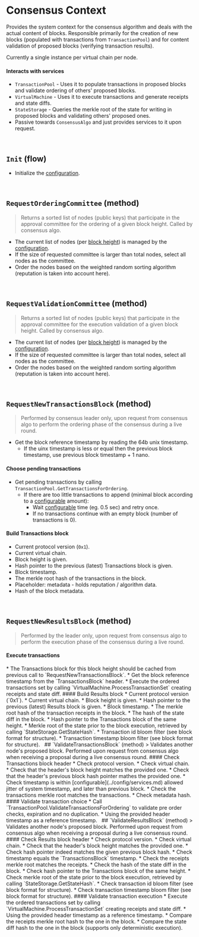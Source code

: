 # Consensus Context

Provides the system context for the consensus algorithm and deals with the actual content of blocks. Responsible primarily for the creation of new blocks (populated with transactions from `TransactionPool`) and for content validation of proposed blocks (verifying transaction results).

Currently a single instance per virtual chain per node.

#### Interacts with services

* `TransactionPool` - Uses it to populate transactions in proposed blocks and validate ordering of others' proposed blocks.
* `VirtualMachine` - Uses it to execute transactions and generate receipts and state diffs.
* `StateStorage` - Queries the merkle root of the state for writing in proposed blocks and validating others' proposed ones.
* Passive towards `ConsensusAlgo` and just provides services to it upon request.

&nbsp;
## `Init` (flow)

* Initialize the [configuration](../config/services.md).

&nbsp;
## `RequestOrderingCommittee` (method)

> Returns a sorted list of nodes (public keys) that participate in the approval committee for the ordering of a given block height. Called by consensus algo.

* The current list of nodes (per [block height](../../terminology.md)) is managed by the [configuration](../config/shared.md).
* If the size of requested committee is larger than total nodes, select all nodes as the committee.
* Order the nodes based on the weighted random sorting algorithm (reputation is taken into account here).

&nbsp;
## `RequestValidationCommittee` (method)

> Returns a sorted list of nodes (public keys) that participate in the approval committee for the execution validation of a given block height. Called by consensus algo.

* The current list of nodes (per [block height](../../terminology.md)) is managed by the [configuration](../config/shared.md).
* If the size of requested committee is larger than total nodes, select all nodes as the committee.
* Order the nodes based on the weighted random sorting algorithm (reputation is taken into account here).

&nbsp;
## `RequestNewTransactionsBlock` (method)

> Performed by consensus leader only, upon request from consensus algo to perform the ordering phase of the consensus during a live round.

* Get the block reference timestamp by reading the 64b unix timestamp.  
  * If the uinx timestamp is less or equal then the previous block timestamp, use previous block timestamp + 1 nano.

#### Choose pending transactions
* Get pending transactions by calling `TransactionPool.GetTransactionsForOrdering`.
  * If there are too little transactions to append (minimal block according to a [configurable](../config/services.md) amount):
    * Wait [configurable](../config/services.md) time (eg. 0.5 sec) and retry once.
    * If no transactions continue with an empty block (number of transactions is 0).

#### Build Transactions block
* Current protocol version (`0x1`).
* Current virtual chain.
* Block height is given.
* Hash pointer to the previous (latest) Transactions block is given.
* Block timestamp.
* The merkle root hash of the transactions in the block.
* Placeholder: metadata - holds reputation / algorithm data.
* Hash of the block metadata.

<!--
#### Prepare for Results block
* Cache the Transactions block for execution (Results block).
* Optimization: Warm up by running the logic in `RequestNewResultsBlock` right now.
-->

&nbsp;
## `RequestNewResultsBlock` (method)

> Performed by the leader only, upon request from consensus algo to perform the execution phase of the consensus during a live round.

#### Execute transactions
<!-->
* The Transactions block for this block height should be cached from previous call to `RequestNewTransactionsBlock`.
* Get the block reference timestamp from the `TransactionsBlock` header.
  
* Execute the ordered transactions set by calling `VirtualMachine.ProcessTransactionSet` creating receipts and state diff.

#### Build Results block
* Current protocol version (`0x1`).
* Current virtual chain.
* Block height is given.
* Hash pointer to the previous (latest) Results block is given.
* Block timestamp.
* The merkle root hash of the transaction receipts in the block.
* The hash of the state diff in the block.
* Hash pointer to the Transactions block of the same height.
* Merkle root of the state prior to the block execution, retrieved by calling `StateStorage.GetStateHash`.
* Transaction id bloom filter (see block format for structure).
* Transaction timestamp bloom filter (see block format for structure).

&nbsp;
## `ValidateTransactionsBlock` (method)

> Validates another node's proposed block. Performed upon request from consensus algo when receiving a proposal during a live consensus round.

#### Check Transactions block header
* Check protocol version.
* Check virtual chain.
* Check that the header's block height matches the provided one.  
* Check that the header's previous block hash pointer mathes the provided one.
* Check timestamp is within [configurable](../config/services.md) allowed jitter of system timestamp, and later than previous block.
* Check the transactions merkle root matches the transactions.
* Check metadata hash.

#### Validate transaction choice
* Call `TransactionPool.ValidateTransactionsForOrdering` to validate pre order checks, expiration and no duplication.
  * Using the provided header timestamp as a reference timestamp.

&nbsp;
## `ValidateResultsBlock` (method)

> Validates another node's proposed block. Performed upon request from consensus algo when receiving a proposal during a live consensus round.

#### Check Results block header
* Check protocol version.
* Check virtual chain.
* Check that the header's block height matches the provided one.  
* Check hash pointer indeed matches the given previous block hash.
* Check timestamp equals the `TransactionsBlock` timestamp.
* Check the receipts merkle root matches the receipts.
* Check the hash of the state diff in the block.
* Check hash pointer to the Transactions block of the same height.
* Check merkle root of the state prior to the block execution, retrieved by calling `StateStorage.GetStateHash`.
* Check transaction id bloom filter (see block format for structure).
* Check transaction timestamp bloom filter (see block format for structure).

#### Validate transaction execution
* Execute the ordered transactions set by calling `VirtualMachine.ProcessTransactionSet` creating receipts and state diff.
  * Using the provided header timestamp as a reference timestamp.
* Compare the receipts merkle root hash to the one in the block.
* Compare the state diff hash to the one in the block (supports only deterministic execution).


<!--
TODO: oded, add the diagrams again

![alt text][consensus_core_interfaces] <br/><br/>

[consensus_core_interfaces]: consensus_core_interfaces.png "Consensus - Core Interfaces"
-->
